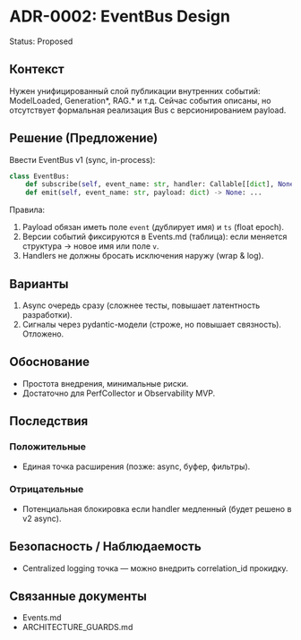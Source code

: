 # ADR-0002: EventBus Design

Status: Proposed

## Контекст

Нужен унифицированный слой публикации внутренних событий: ModelLoaded, Generation*, RAG.* и т.д. Сейчас события описаны, но отсутствует формальная реализация Bus с версионированием payload.

## Решение (Предложение)

Ввести EventBus v1 (sync, in-process):

```python
class EventBus:
    def subscribe(self, event_name: str, handler: Callable[[dict], None]) -> None: ...
    def emit(self, event_name: str, payload: dict) -> None: ...
```

Правила:

1. Payload обязан иметь поле `event` (дублирует имя) и `ts` (float epoch).
2. Версии событий фиксируются в Events.md (таблица): если меняется структура → новое имя или поле `v`.
3. Handlers не должны бросать исключения наружу (wrap & log).

## Варианты

1. Async очередь сразу (сложнее тесты, повышает латентность разработки).
2. Сигналы через pydantic-модели (строже, но повышает связность). Отложено.

## Обоснование

- Простота внедрения, минимальные риски.
- Достаточно для PerfCollector и Observability MVP.

## Последствия

### Положительные

- Единая точка расширения (позже: async, буфер, фильтры).

### Отрицательные

- Потенциальная блокировка если handler медленный (будет решено в v2 async).

## Безопасность / Наблюдаемость

- Centralized logging точка — можно внедрить correlation_id прокидку.

## Связанные документы

- Events.md
- ARCHITECTURE_GUARDS.md
